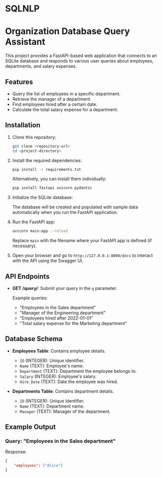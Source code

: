 # SQLNLP
# Organization Database Query Assistant

This project provides a FastAPI-based web application that connects to an SQLite database and responds to various user queries about employees, departments, and salary expenses.

## Features

- Query the list of employees in a specific department.
- Retrieve the manager of a department.
- Find employees hired after a certain date.
- Calculate the total salary expense for a department.

## Installation

1. Clone this repository:

    ```bash
    git clone <repository-url>
    cd <project-directory>
    ```

2. Install the required dependencies:

    ```bash
    pip install -r requirements.txt
    ```

    Alternatively, you can install them individually:

    ```bash
    pip install fastapi uvicorn pydantic
    ```

3. Initialize the SQLite database:

    The database will be created and populated with sample data automatically when you run the FastAPI application.

4. Run the FastAPI app:

    ```bash
    uvicorn main:app --reload
    ```

    Replace `main` with the filename where your FastAPI app is defined (if necessary).

5. Open your browser and go to `http://127.0.0.1:8000/docs` to interact with the API using the Swagger UI.

## API Endpoints

- **GET /query/**: Submit your query in the `q` parameter.

    Example queries:
    
    - "Employees in the Sales department"
    - "Manager of the Engineering department"
    - "Employees hired after 2022-01-01"
    - "Total salary expense for the Marketing department"

## Database Schema

- **Employees Table**: Contains employee details.
    - `ID` (INTEGER): Unique identifier.
    - `Name` (TEXT): Employee's name.
    - `Department` (TEXT): Department the employee belongs to.
    - `Salary` (INTEGER): Employee's salary.
    - `Hire_Date` (TEXT): Date the employee was hired.

- **Departments Table**: Contains department details.
    - `ID` (INTEGER): Unique identifier.
    - `Name` (TEXT): Department name.
    - `Manager` (TEXT): Manager of the department.

## Example Output

### Query: "Employees in the Sales department"

Response:

```json
{
    "employees": ["Alice"]
}
